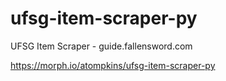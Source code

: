 # ufsg-item-scraper-py
UFSG Item Scraper - guide.fallensword.com

https://morph.io/atompkins/ufsg-item-scraper-py
